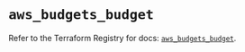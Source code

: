 # `aws_budgets_budget`

Refer to the Terraform Registry for docs: [`aws_budgets_budget`](https://registry.terraform.io/providers/hashicorp/aws/5.50.0/docs/resources/budgets_budget).
